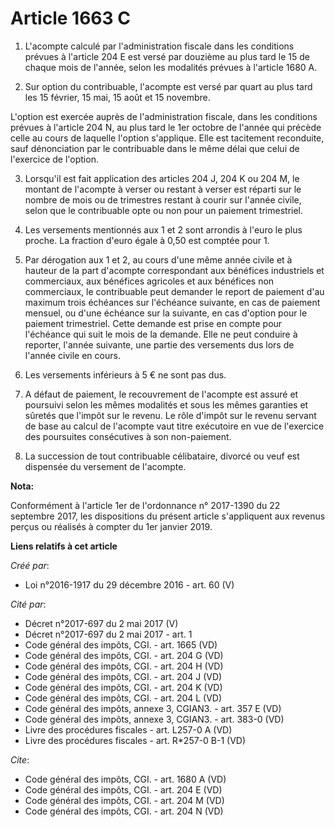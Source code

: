 # Article 1663 C

1. L'acompte calculé par l'administration fiscale dans les conditions prévues à l'article 204 E est versé par douzième au
plus tard le 15 de chaque mois de l'année, selon les modalités prévues à l'article 1680 A. 

2. Sur option du contribuable, l'acompte est versé par quart au plus tard les 15 février, 15 mai, 15 août et 15 novembre. 

L'option est exercée auprès de l'administration fiscale, dans les conditions prévues à l'article 204 N, au plus tard le 1er
octobre de l'année qui précède celle au cours de laquelle l'option s'applique. Elle est tacitement reconduite, sauf
dénonciation par le contribuable dans le même délai que celui de l'exercice de l'option. 

3. Lorsqu'il est fait application des articles 204 J, 204 K ou 204 M, le montant de l'acompte à verser ou restant à verser
est réparti sur le nombre de mois ou de trimestres restant à courir sur l'année civile, selon que le contribuable opte ou non
pour un paiement trimestriel. 

4. Les versements mentionnés aux 1 et 2 sont arrondis à l'euro le plus proche. La fraction d'euro égale à 0,50 est comptée
pour 1.

5. Par dérogation aux 1 et 2, au cours d'une même année civile et à hauteur de la part d'acompte correspondant aux bénéfices
industriels et commerciaux, aux bénéfices agricoles et aux bénéfices non commerciaux, le contribuable peut demander le report
de paiement d'au maximum trois échéances sur l'échéance suivante, en cas de paiement mensuel, ou d'une échéance sur la
suivante, en cas d'option pour le paiement trimestriel. Cette demande est prise en compte pour l'échéance qui suit le mois de
la demande. Elle ne peut conduire à reporter, l'année suivante, une partie des versements dus lors de l'année civile en
cours. 

6. Les versements inférieurs à 5 € ne sont pas dus. 

7. A défaut de paiement, le recouvrement de l'acompte est assuré et poursuivi selon les mêmes modalités et sous les mêmes
garanties et sûretés que l'impôt sur le revenu. Le rôle d'impôt sur le revenu servant de base au calcul de l'acompte vaut
titre exécutoire en vue de l'exercice des poursuites consécutives à son non-paiement. 

8. La succession de tout contribuable célibataire, divorcé ou veuf est dispensée du versement de l'acompte.

**Nota:**

Conformément à l'article 1er de l'ordonnance n° 2017-1390 du 22 septembre 2017, les dispositions du présent article
s'appliquent aux revenus perçus ou réalisés à compter du 1er janvier 2019.

**Liens relatifs à cet article**

_Créé par_:

  - Loi n°2016-1917 du 29 décembre 2016 - art. 60 (V)

_Cité par_:

  - Décret n°2017-697 du 2 mai 2017 (V)
  - Décret n°2017-697 du 2 mai 2017 - art. 1
  - Code général des impôts, CGI. - art. 1665 (VD)
  - Code général des impôts, CGI. - art. 204 G (VD)
  - Code général des impôts, CGI. - art. 204 H (VD)
  - Code général des impôts, CGI. - art. 204 J (VD)
  - Code général des impôts, CGI. - art. 204 K (VD)
  - Code général des impôts, CGI. - art. 204 L (VD)
  - Code général des impôts, annexe 3, CGIAN3. - art. 357 E (VD)
  - Code général des impôts, annexe 3, CGIAN3. - art. 383-0 (VD)
  - Livre des procédures fiscales - art. L257-0 A (VD)
  - Livre des procédures fiscales - art. R*257-0 B-1 (VD)

_Cite_:

  - Code général des impôts, CGI. - art. 1680 A (VD)
  - Code général des impôts, CGI. - art. 204 E (VD)
  - Code général des impôts, CGI. - art. 204 M (VD)
  - Code général des impôts, CGI. - art. 204 N (VD)
